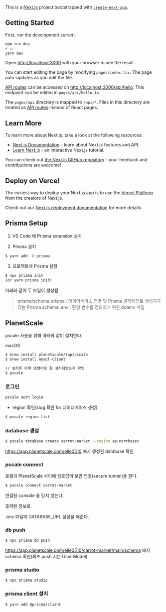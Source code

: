 This is a [Next.js](https://nextjs.org/) project bootstrapped with [`create-next-app`](https://github.com/vercel/next.js/tree/canary/packages/create-next-app).

## Getting Started

First, run the development server:

```bash
npm run dev
# or
yarn dev
```

Open [http://localhost:3000](http://localhost:3000) with your browser to see the result.

You can start editing the page by modifying `pages/index.tsx`. The page auto-updates as you edit the file.

[API routes](https://nextjs.org/docs/api-routes/introduction) can be accessed on [http://localhost:3000/api/hello](http://localhost:3000/api/hello). This endpoint can be edited in `pages/api/hello.ts`.

The `pages/api` directory is mapped to `/api/*`. Files in this directory are treated as [API routes](https://nextjs.org/docs/api-routes/introduction) instead of React pages.

## Learn More

To learn more about Next.js, take a look at the following resources:

- [Next.js Documentation](https://nextjs.org/docs) - learn about Next.js features and API.
- [Learn Next.js](https://nextjs.org/learn) - an interactive Next.js tutorial.

You can check out [the Next.js GitHub repository](https://github.com/vercel/next.js/) - your feedback and contributions are welcome!

## Deploy on Vercel

The easiest way to deploy your Next.js app is to use the [Vercel Platform](https://vercel.com/new?utm_medium=default-template&filter=next.js&utm_source=create-next-app&utm_campaign=create-next-app-readme) from the creators of Next.js.

Check out our [Next.js deployment documentation](https://nextjs.org/docs/deployment) for more details.

## Prisma Setup

1. VS Code 에 Prisma extension 설치

2. Prisma 설치

```sh
$ yarn add -D prisma
```

3. 프로젝트에 Prisma 설정

```sh
$ npx prisma init
(or yarn prisma init)
```

아래와 같이 두 파일이 생성됨

> prisma/schema.prisma : 데이터베이스 연결 및 Prisma 클라이언트 생성기가 있는 Prisma schema
> .env : 환경 변수를 정의하기 위한 dotenv 파일

## PlanetScale

pscale 사용을 위해 아래와 같이 설치한다.

macOS

```sh
$ brew install planetscale/tap/pscale
$ brew install mysql-client

// 설치후 아래 명령어로 잘 설치되었는지 확인
$ pscale
```

### 로그인

```sh
pscale auth login
```

- region 확인(slug 확인 for 데이터베이스 생성)

```sh
$ pscale region list
```

### database 생성

```sh
$ pscale database create carrot-market --region ap-northeast
```

https://app.planetscale.com/elle0510 에서 생성된 database 확인

### pscale connect

로컬과 PlanetScale 사이에 암호없이 보안 연결(secure tunnel)을 한다.

```sh
$ pscale connect carrot-market
```

연결된 console 을 닫지 않는다.

출력된 정보로

.env 파일의 DATABASE_URL 설정을 해준다.

### db push

```sh
$ npx prisma db push
```

https://app.planetscale.com/elle0510/carrot-market/main/schema
에서 schema 확인(최초 push 시는 User Model)

### prisma studio

```sh
$ npx prisma studio
```

### prisma client 설치

```sh
$ yarn add @prisma/client
```
